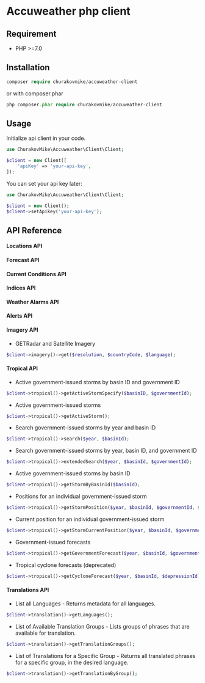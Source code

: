 Accuweather php client
========================================

Requirement
----------------------------------------
* PHP >=7.0

Installation
----------------------------------------
```php
composer require churakovmike/accuweather-client
```
or with composer.phar

```php
php composer.phar require churakovmike/accuweather-client
```

Usage
----------------------------------------
Initialize api client in your code.
```php
use ChurakovMike\Accuweather\Client\Client;

$client = new Client([
    'apiKey' => 'your-api-key',
]);
```
You can set your api key later:
```php
use ChurakovMike\Accuweather\Client\Client;

$client = new Client();
$client->setApikey('your-api-key');
```

API Reference
----------------------------------------
#### Locations API

#### Forecast API

#### Current Conditions API

#### Indices API

#### Weather Alarms API

#### Alerts API

#### Imagery API

- GETRadar and Satellite Imagery

```php
$client->imagery()->get($resolution, $countryCode, $language);
```

#### Tropical API

- Active government-issued storms by basin ID and government ID

```php
$client->tropical()->getActiveStormSpecify($basinID, $governmentId);
```

- Active government-issued storms

```php
$client->tropical()->getActiveStorm();
```

- Search government-issued storms by year and basin ID

```php
$client->tropical()->search($year, $basinId);
```

- Search government-issued storms by year, basin ID, and government ID

```php
$client->tropical()->extendedSearch($year, $basinId, $governmentId);
```

- Active government-issued storms by basin ID

```php
$client->tropical()->getStormByBasinId($basinId);
```

- Positions for an individual government-issued storm

```php
$client->tropical()->getStormPosition($year, $basinId, $governmentId, $details, $geometry, $includeLandmarks);
```

- Current position for an individual government-issued storm

```php
$client->tropical()->getStormCurrentPosition($year, $basinId, $governmentId, $details, $geometry, $includeLandmarks);
```

- Government-issued forecasts

```php
$client->tropical()->getGovernmentForecast($year, $basinId, $governmentId, $details, $geometry, $windowGeometry);
```

- Tropical cyclone forecasts (deprecated)

```php
$client->tropical()->getCycloneForecast($year, $basinId, $depressionId);
```

#### Translations API

- List all Languages - Returns metadata for all languages.

```php
$client->translation()->getLanguages();
```

- List of Available Translation Groups - Lists groups of phrases that are available for translation.

```php
$client->translation()->getTranslationGroups();
```

- List of Translations for a Specific Group - Returns all translated phrases for a specific group, in the desired language.

```php
$client->translation()->getTranslationByGroup();
```
